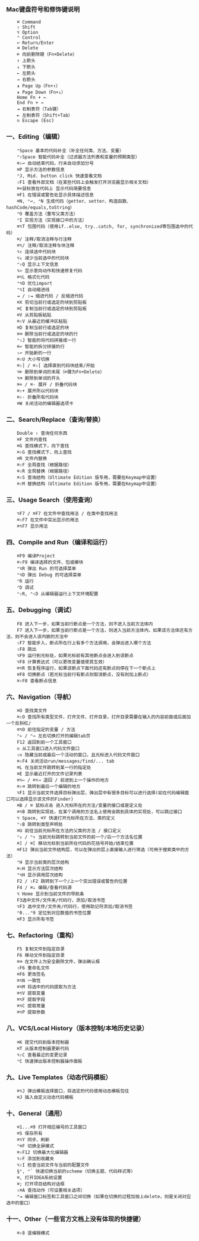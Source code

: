 ### Mac键盘符号和修饰键说明
        ⌘ Command
        ⇧ Shift
        ⌥ Option
        ⌃ Control
        ↩︎ Return/Enter
        ⌫ Delete
        ⌦ 向前删除键（Fn+Delete）
        ↑ 上箭头
        ↓ 下箭头
        ← 左箭头
        → 右箭头
        ⇞ Page Up（Fn+↑）
        ⇟ Page Down（Fn+↓）
        Home Fn + ←
        End Fn + →
        ⇥ 右制表符（Tab键）
        ⇤ 左制表符（Shift+Tab）
        ⎋ Escape (Esc)
### 一、Editing（编辑）
        ⌃Space 基本的代码补全（补全任何类、方法、变量）
        ⌃⇧Space 智能代码补全（过滤器方法列表和变量的预期类型）
        ⌘⇧↩ 自动结束代码，行末自动添加分号
        ⌘P 显示方法的参数信息
        ⌃J, Mid. button click 快速查看文档
        ⇧F1 查看外部文档（在某些代码上会触发打开浏览器显示相关文档）
        ⌘+鼠标放在代码上 显示代码简要信息
        ⌘F1 在错误或警告处显示具体描述信息
        ⌘N, ⌃↩, ⌃N 生成代码（getter、setter、构造函数、hashCode/equals,toString）
        ⌃O 覆盖方法（重写父类方法）
        ⌃I 实现方法（实现接口中的方法）
        ⌘⌥T 包围代码（使用if..else, try..catch, for, synchronized等包围选中的代码）
        ⌘/ 注释/取消注释与行注释
        ⌘⌥/ 注释/取消注释与块注释
        ⌥↑ 连续选中代码块
        ⌥↓ 减少当前选中的代码块
        ⌃⇧Q 显示上下文信息
        ⌥↩ 显示意向动作和快速修复代码
        ⌘⌥L 格式化代码
        ⌃⌥O 优化import
        ⌃⌥I 自动缩进线
        ⇥ / ⇧⇥ 缩进代码 / 反缩进代码
        ⌘X 剪切当前行或选定的块到剪贴板
        ⌘C 复制当前行或选定的块到剪贴板
        ⌘V 从剪贴板粘贴
        ⌘⇧V 从最近的缓冲区粘贴
        ⌘D 复制当前行或选定的块
        ⌘⌫ 删除当前行或选定的块的行
        ⌃⇧J 智能的将代码拼接成一行
        ⌘↩ 智能的拆分拼接的行
        ⇧↩ 开始新的一行
        ⌘⇧U 大小写切换
        ⌘⇧] / ⌘⇧[ 选择直到代码块结束/开始
        ⌥⌦ 删除到单词的末尾（⌦键为Fn+Delete）
        ⌥⌫ 删除到单词的开头
        ⌘+ / ⌘- 展开 / 折叠代码块
        ⌘⇧+ 展开所以代码块
        ⌘⇧- 折叠所有代码块
        ⌘W 关闭活动的编辑器选项卡
### 二、Search/Replace（查询/替换）
        Double ⇧ 查询任何东西
        ⌘F 文件内查找
        ⌘G 查找模式下，向下查找
        ⌘⇧G 查找模式下，向上查找
        ⌘R 文件内替换
        ⌘⇧F 全局查找（根据路径）
        ⌘⇧R 全局替换（根据路径）
        ⌘⇧S 查询结构（Ultimate Edition 版专用，需要在Keymap中设置）
        ⌘⇧M 替换结构（Ultimate Edition 版专用，需要在Keymap中设置）
### 三、Usage Search（使用查询）
        ⌥F7 / ⌘F7 在文件中查找用法 / 在类中查找用法
        ⌘⇧F7 在文件中突出显示的用法
        ⌘⌥F7 显示用法
### 四、Compile and Run（编译和运行）
        ⌘F9 编译Project
        ⌘⇧F9 编译选择的文件、包或模块
        ⌃⌥R 弹出 Run 的可选择菜单
        ⌃⌥D 弹出 Debug 的可选择菜单
        ⌃R 运行
        ⌃D 调试
        ⌃⇧R, ⌃⇧D 从编辑器运行上下文环境配置
### 五、Debugging（调试）
        F8 进入下一步，如果当前行断点是一个方法，则不进入当前方法体内
        F7 进入下一步，如果当前行断点是一个方法，则进入当前方法体内，如果该方法体还有方法，则不会进入该内嵌的方法中
        ⇧F7 智能步入，断点所在行上有多个方法调用，会弹出进入哪个方法
        ⇧F8 跳出
        ⌥F9 运行到光标处，如果光标前有其他断点会进入到该断点
        ⌥F8 计算表达式（可以更改变量值使其生效）
        ⌘⌥R 恢复程序运行，如果该断点下面代码还有断点则停在下一个断点上
        ⌘F8 切换断点（若光标当前行有断点则取消断点，没有则加上断点）
        ⌘⇧F8 查看断点信息
### 六、Navigation（导航）
        ⌘O 查找类文件
        ⌘⇧O 查找所有类型文件、打开文件、打开目录，打开目录需要在输入的内容前面或后面加一个反斜杠/
        ⌘⌥O 前往指定的变量 / 方法
        ⌃← / ⌃→ 左右切换打开的编辑tab页
        F12 返回到前一个工具窗口
        ⎋ 从工具窗口进入代码文件窗口
        ⇧⎋ 隐藏当前或最后一个活动的窗口，且光标进入代码文件窗口
        ⌘⇧F4 关闭活动run/messages/find/... tab
        ⌘L 在当前文件跳转到某一行的指定处
        ⌘E 显示最近打开的文件记录列表
        ⌘⌥← / ⌘⌥→ 退回 / 前进到上一个操作的地方
        ⌘⇧⌫ 跳转到最后一个编辑的地方
        ⌥F1 显示当前文件选择目标弹出层，弹出层中有很多目标可以进行选择(如在代码编辑窗口可以选择显示该文件的Finder)
        ⌘B / ⌘ 鼠标点击 进入光标所在的方法/变量的接口或是定义处
        ⌘⌥B 跳转到实现处，在某个调用的方法名上使用会跳到具体的实现处，可以跳过接口
        ⌥ Space, ⌘Y 快速打开光标所在方法、类的定义
        ⌃⇧B 跳转到类型声明处
        ⌘U 前往当前光标所在方法的父类的方法 / 接口定义
        ⌃↓ / ⌃↑ 当前光标跳转到当前文件的前一个/后一个方法名位置
        ⌘] / ⌘[ 移动光标到当前所在代码的花括号开始/结束位置
        ⌘F12 弹出当前文件结构层，可以在弹出的层上直接输入进行筛选（可用于搜索类中的方法）
        ⌃H 显示当前类的层次结构
        ⌘⇧H 显示方法层次结构
        ⌃⌥H 显示调用层次结构
        F2 / ⇧F2 跳转到下一个/上一个突出错误或警告的位置
        F4 / ⌘↓ 编辑/查看代码源
        ⌥ Home 显示到当前文件的导航条
        F3选中文件/文件夹/代码行，添加/取消书签
        ⌥F3 选中文件/文件夹/代码行，使用助记符添加/取消书签
        ⌃0...⌃9 定位到对应数值的书签位置
        ⌘F3 显示所有书签
### 七、Refactoring（重构）
        F5 复制文件到指定目录
        F6 移动文件到指定目录
        ⌘⌫ 在文件上为安全删除文件，弹出确认框
        ⇧F6 重命名文件
        ⌘F6 更改签名
        ⌘⌥N 一致性
        ⌘⌥M 将选中的代码提取为方法
        ⌘⌥V 提取变量
        ⌘⌥F 提取字段
        ⌘⌥C 提取常量
        ⌘⌥P 提取参数
### 八、VCS/Local History（版本控制/本地历史记录）
        ⌘K 提交代码到版本控制器
        ⌘T 从版本控制器更新代码
        ⌥⇧C 查看最近的变更记录
        ⌃C 快速弹出版本控制器操作面板
### 九、Live Templates（动态代码模板）
        ⌘⌥J 弹出模板选择窗口，将选定的代码使用动态模板包住
        ⌘J 插入自定义动态代码模板
### 十、General（通用）
        ⌘1...⌘9 打开相应编号的工具窗口
        ⌘S 保存所有
        ⌘⌥Y 同步、刷新
        ⌃⌘F 切换全屏模式
        ⌘⇧F12 切换最大化编辑器
        ⌥⇧F 添加到收藏夹
        ⌥⇧I 检查当前文件与当前的配置文件
        §⌃, ⌃` 快速切换当前的scheme（切换主题、代码样式等）
        ⌘, 打开IDEA系统设置
        ⌘; 打开项目结构对话框
        ⇧⌘A 查找动作（可设置相关选项）
        ⌃⇥ 编辑窗口标签和工具窗口之间切换（如果在切换的过程加按上delete，则是关闭对应选中的窗口）
### 十一、Other（一些官方文档上没有体现的快捷键）
        ⌘⇧8 竖编辑模式
